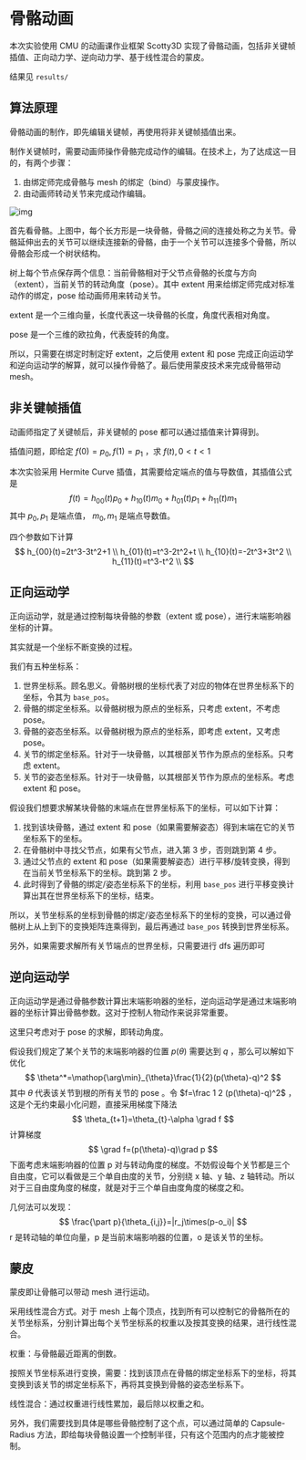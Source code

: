 # 骨骼动画

本次实验使用 CMU 的动画课作业框架 Scotty3D 实现了骨骼动画，包括非关键帧插值、正向动力学、逆向动力学、基于线性混合的蒙皮。

结果见 `results/`

## 算法原理

骨骼动画的制作，即先编辑关键帧，再使用将非关键帧插值出来。

制作关键帧时，需要动画师操作骨骼完成动作的编辑。在技术上，为了达成这一目的，有两个步骤：

1. 由绑定师完成骨骼与 mesh 的绑定（bind）与蒙皮操作。
2. 由动画师转动关节来完成动作编辑。

![img](https://dqs-blog-imgbed.oss-cn-beijing.aliyuncs.com/img/forward_kinematic_diagram.jpg)

首先看骨骼。上图中，每个长方形是一块骨骼，骨骼之间的连接处称之为关节。骨骼延伸出去的关节可以继续连接新的骨骼，由于一个关节可以连接多个骨骼，所以骨骼会形成一个树状结构。

树上每个节点保存两个信息：当前骨骼相对于父节点骨骼的长度与方向（extent），当前关节的转动角度（pose）。其中 extent 用来给绑定师完成对标准动作的绑定，pose 给动画师用来转动关节。

extent 是一个三维向量，长度代表这一块骨骼的长度，角度代表相对角度。

pose 是一个三维的欧拉角，代表旋转的角度。

所以，只需要在绑定时制定好 extent，之后使用 extent 和 pose 完成正向运动学和逆向运动学的解算，就可以操作骨骼了。最后使用蒙皮技术来完成骨骼带动 mesh。

## 非关键帧插值

动画师指定了关键帧后，非关键帧的 pose 都可以通过插值来计算得到。

插值问题，即给定 $f(0)=p_0, f(1)=p_1$ ，求 $f(t), 0<t<1$ 

本次实验采用 Hermite Curve 插值，其需要给定端点的值与导数值，其插值公式是
$$
f(t)=h_{00}(t)p_0+h_{10}(t)m_0+h_{01}(t)p_1+h_{11}(t)m_1
$$
其中 $p_0,p_1$ 是端点值， $m_0,m_1$ 是端点导数值。

四个参数如下计算
$$
h_{00}(t)=2t^3-3t^2+1 \\
h_{01}(t)=t^3-2t^2+t \\
h_{10}(t)=-2t^3+3t^2 \\
h_{11}(t)=t^3-t^2 \\
$$

## 正向运动学

正向运动学，就是通过控制每块骨骼的参数（extent 或 pose），进行末端影响器坐标的计算。

其实就是一个坐标不断变换的过程。

我们有五种坐标系：

1. 世界坐标系。顾名思义。骨骼树根的坐标代表了对应的物体在世界坐标系下的坐标，令其为 `base_pos`。
2. 骨骼的绑定坐标系。以骨骼树根为原点的坐标系，只考虑 extent，不考虑 pose。
3. 骨骼的姿态坐标系。以骨骼树根为原点的坐标系，即考虑 extent，又考虑 pose。
4. 关节的绑定坐标系。针对于一块骨骼，以其根部关节作为原点的坐标系。只考虑 extent。
5. 关节的姿态坐标系。针对于一块骨骼，以其根部关节作为原点的坐标系。考虑 extent 和 pose。

假设我们想要求解某块骨骼的末端点在世界坐标系下的坐标，可以如下计算：

1. 找到该块骨骼，通过 extent 和 pose（如果需要解姿态）得到末端在它的关节坐标系下的坐标。
2. 在骨骼树中寻找父节点，如果有父节点，进入第 3 步，否则跳到第 4 步。
3. 通过父节点的 extent 和 pose（如果需要解姿态）进行平移/旋转变换，得到在当前关节坐标系下的坐标。跳到第 2 步。
4. 此时得到了骨骼的绑定/姿态坐标系下的坐标，利用 `base_pos` 进行平移变换计算出其在世界坐标系下的坐标，结束。

所以，关节坐标系的坐标到骨骼的绑定/姿态坐标系下的坐标的变换，可以通过骨骼树上从上到下的变换矩阵连乘得到，最后再通过 `base_pos` 转换到世界坐标系。

另外，如果需要求解所有关节端点的世界坐标，只需要进行 dfs 遍历即可

## 逆向运动学

正向运动学是通过骨骼参数计算出末端影响器的坐标，逆向运动学是通过末端影响器的坐标计算出骨骼参数。这对于控制人物动作来说非常重要。

这里只考虑对于 pose 的求解，即转动角度。

假设我们规定了某个关节的末端影响器的位置 $p(\theta)$ 需要达到 $q$ ，那么可以解如下优化
$$
\theta^*=\mathop{\arg\min}_{\theta}\frac{1}{2}(p(\theta)-q)^2
$$
其中 $\theta$ 代表该关节到根的所有关节的 pose 。令 $f=\frac 1 2 (p(\theta)-q)^2$ ，这是个无约束最小化问题，直接采用梯度下降法
$$
\theta_{t+1}=\theta_{t}-\alpha \grad f
$$
计算梯度
$$
\grad f=(p(\theta)-q)\grad p
$$
下面考虑末端影响器的位置 p 对与转动角度的梯度。不妨假设每个关节都是三个自由度，它可以看做是三个单自由度的关节，分别绕 x 轴、y 轴、z 轴转动。所以对于三自由度角度的梯度，就是对于三个单自由度角度的梯度之和。

几何法可以发现：
$$
\frac{\part p}{\theta_{i,j}}=|r_j\times(p-o_i)|
$$
r 是转动轴的单位向量，p 是当前末端影响器的位置，o 是该关节的坐标。

## 蒙皮

蒙皮即让骨骼可以带动 mesh 进行运动。

采用线性混合方式。对于 mesh 上每个顶点，找到所有可以控制它的骨骼所在的关节坐标系，分别计算出每个关节坐标系的权重以及按其变换的结果，进行线性混合。

权重：与骨骼最近距离的倒数。

按照关节坐标系进行变换，需要：找到该顶点在骨骼的绑定坐标系下的坐标，将其变换到该关节的绑定坐标系下，再将其变换到骨骼的姿态坐标系下。

线性混合：通过权重进行线性累加，最后除以权重之和。

另外，我们需要找到具体是哪些骨骼控制了这个点，可以通过简单的 Capsule-Radius 方法，即给每块骨骼设置一个控制半径，只有这个范围内的点才能被控制。
